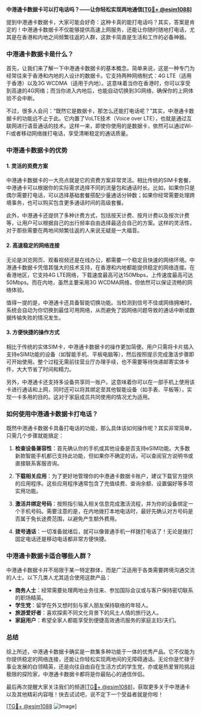 **中港通卡数据卡可以打电话吗？——让你轻松实现两地通信[[TG💪+ @esim1088](https://t.me/s/esim1088)]**

提到中港通卡数据卡，大家可能会好奇：这种卡真的能打电话吗？其实，答案是肯定的！中港通卡数据卡不仅能够提供高速上网服务，还能让你随时随地打电话，尤其是在香港和内地之间频繁往返的人群，这款卡简直是生活和工作的必备神器。

### 中港通卡数据卡是什么？

首先，让我们来了解一下中港通卡数据卡的基本概念。简单来说，这是一种专门为经常往来于香港和内地的人设计的数据卡。它支持两种网络制式：4G LTE（适用于香港）以及3G WCDMA（适用于内地）。这意味着当你在香港时，你可以享受到高速的4G网络；而当你进入内地后，也能自动切换到3G网络，确保你的上网体验不会中断。

不过，很多人会问：“既然它是数据卡，那怎么还能打电话呢？”其实，中港通卡数据卡的功能远不止于此。它内置了VoLTE技术（Voice over LTE），也就是通过互联网进行语音通话的技术。这样一来，即使你使用的是数据卡，依然可以通过Wi-Fi或者移动网络拨打电话，享受清晰稳定的通话质量。

### 中港通卡数据卡的优势

#### 1. 灵活的资费方案

中港通卡数据卡的一大亮点就是它的资费方案非常灵活。相比传统的SIM卡套餐，中港通卡可以根据你的实际需求选择不同的流量包和通话时长。比如，如果你只是偶尔需要打电话，可以选择基础套餐搭配少量通话分钟数；如果你经常需要处理跨境事务，也可以购买包含更多通话时间的高级套餐。

此外，中港通卡还提供了多种计费方式，包括按天计费、按月计费以及按次计费等，让用户可以根据自己的出行频率自由选择最适合自己的方案。这样的灵活性，对于那些需要在两地间频繁往返的人来说无疑是一大福音。

#### 2. 高速稳定的网络连接

无论是浏览网页、观看视频还是在线办公，都需要一个稳定且快速的网络环境。中港通卡数据卡凭借其强大的技术支持，在香港和内地都能提供稳定的网络连接。在香港地区，它支持4G LTE网络，下载速度最高可达150Mbps，上传速度最高可达50Mbps。而在内地，虽然主要采用3G WCDMA网络，但依然可以保证流畅的网络体验。

值得一提的是，中港通卡还具备智能切换功能。当检测到信号不佳或网络拥堵时，系统会自动为你切换到最佳可用网络，从而避免了因网络问题导致的通话中断或数据传输失败的情况发生。

#### 3. 方便快捷的操作方式

相比于传统的实体SIM卡，中港通卡数据卡的操作更加简便。用户只需将卡片插入支持eSIM功能的设备（如智能手机、平板电脑等），然后按照提示完成激活步骤即可开始使用。整个过程无需前往营业厅办理手续，也不需要等待快递邮寄实体卡件，大大节省了时间和精力。

另外，中港通卡还支持多设备共享同一账户。这意味着你可以在一部手机上使用该卡进行通话和上网，同时还可以将其绑定至其他智能设备（如手表、平板等），实现一卡多用的目的。这对于家庭成员共同使用的情况尤为适用。

### 如何使用中港通卡数据卡打电话？

既然中港通卡数据卡具备打电话的功能，那么具体该如何操作呢？其实非常简单，只需几个步骤就能搞定：

1. **检查设备兼容性**：首先确认你的手机或其他设备是否支持eSIM功能。大多数新款智能手机都已支持此功能，但如果你不确定的话，可以查阅官方说明书或直接联系客服咨询。

2. **下载相关应用**：为了更好地管理你的中港通卡数据卡账户，建议下载官方提供的应用程序。这些应用程序通常包含了充值续费、查询余额、设置偏好等多项实用功能。

3. **激活并绑定号码**：按照指引输入相关信息完成激活流程，并为你的设备绑定一个手机号码。需要注意的是，在内地拨打本地电话时，最好先确认对方号码是否属于免长途费范围，以避免产生额外费用。

4. **拨号通话**：一切准备就绪后，就可以像普通手机一样拨打电话了！无论是拨打固定电话还是移动电话都非常方便快捷。

### 中港通卡数据卡适合哪些人群？

中港通卡数据卡并不局限于某一特定群体，而是广泛适用于各类需要跨境沟通交流的人士。以下几类人尤其适合使用这款产品：

- **商务人士**：经常需要处理两地业务往来、参加国际会议或与客户保持密切联系的职场精英。
- **学生党**：留学在外又想时刻与家人朋友保持联络的年轻人。
- **旅游爱好者**：喜欢探索不同文化背景下的风土人情的旅行达人。
- **家庭用户**：希望全家人都能享受到便捷高效通讯服务的家庭主妇/夫们。

### 总结

综上所述，中港通卡数据卡确实是一款集多种功能于一体的优秀产品。它不仅能为你提供稳定的网络连接，还能让你轻松实现两地间的无障碍通话。无论你是忙碌于事业发展的白领精英，还是向往自由自在生活方式的学生党，亦或是热爱冒险挑战极限的探险家，中港通卡数据卡都将是你最贴心的通信伴侣。

最后再次提醒大家关注我们的频道[[TG💪+ @esim1088](https://t.me/s/esim1088)]，获取更多关于中港通卡以及其他精彩内容哦！快去试试吧，说不定下一个受益者就是你啦！

[[TG💪+ @esim1088](https://t.me/s/esim1088) ![Image](https://i.postimg.cc/4NQfJmqS/Snipaste-2025-05-13-00-14-12.png)]